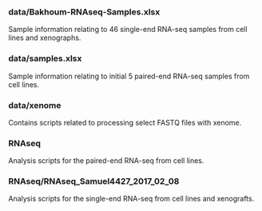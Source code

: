 ### data/Bakhoum-RNAseq-Samples.xlsx

Sample information relating to 46 single-end RNA-seq samples from cell lines and xenographs.

### data/samples.xlsx

Sample information relating to initial 5 paired-end RNA-seq samples from cell lines.

### data/xenome

Contains scripts related to processing select FASTQ files with xenome.

### RNAseq

Analysis scripts for the paired-end RNA-seq from cell lines.

### RNAseq/RNAseq_Samuel4427_2017_02_08

Analysis scripts for the single-end RNA-seq from cell lines and xenografts.